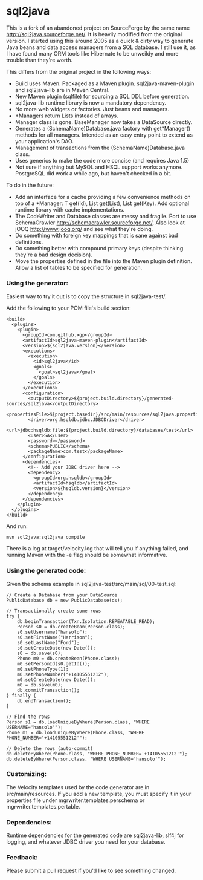 # sql2java #

This is a fork of an abandoned project on SourceForge by the same name <http://sql2java.sourceforge.net/>. It is heavily modified from the original version. I started using this around 2005 as a quick & dirty way to generate Java beans and data access managers from a SQL database. I still use it, as I have found many ORM tools like Hibernate to be unweildy and more trouble than they're worth. 

This differs from the original project in the following ways:
- Build uses Maven. Packaged as a Maven plugin. sql2java-maven-plugin and sql2java-lib are in Maven Central.
- New Maven plugin (sqlfile) for sourcing a SQL DDL before generation.
- sql2java-lib runtime library is now a mandatory dependency.
- No more web widgets or factories. Just beans and managers.
- *Managers return Lists instead of arrays.
- Manager class is gone. BaseManager now takes a DataSource directly.
- Generates a (SchemaName)Database.java factory with get*Manager() methods for all managers. Intended as an easy entry point to extend as your application's DAO.
- Management of transactions from the (SchemaName)Database.java class.
- Uses generics to make the code more concise (and requires Java 1.5)
- Not sure if anything but MySQL and HSQL support works anymore. PostgreSQL did work a while ago, but haven't checked in a bit.

To do in the future:
- Add an interface for a cache providing a few convenience methods on top of a *Manager: T get(Id), List<T> get(List<Id>), List<T> get(Key). Add optional runtime library with cache implementations. 
- The CodeWriter and Database classes are messy and fragile. Port to use SchemaCrawler <http://schemacrawler.sourceforge.net/>. Also look at jOOQ <http://www.jooq.org/> and see what they're doing.
- Do something with foreign key mappings that is sane against bad definitions.
- Do something better with compound primary keys (despite thinking they're a bad design decision).
- Move the properties defined in the file into the Maven plugin definition. Allow a list of tables to be specified for generation.

### Using the generator: ###
Easiest way to try it out is to copy the structure in sql2java-test/.

Add the following to your POM file's build section:

    <build>
      <plugins>
        <plugin>
          <groupId>com.github.xgp</groupId>
          <artifactId>sql2java-maven-plugin</artifactId>
          <version>${sql2java.version}</version>
          <executions>
            <execution>
              <id>sql2java</id>
              <goals>
                <goal>sql2java</goal>
              </goals>
            </execution>
          </executions>
          <configuration>
            <outputDirectory>${project.build.directory}/generated-sources/sql2java</outputDirectory>
            <propertiesFile>${project.basedir}/src/main/resources/sql2java.properties</propertiesFile>
            <driver>org.hsqldb.jdbc.JDBCDriver</driver>
            <url>jdbc:hsqldb:file:${project.build.directory}/databases/test</url>
            <user>SA</user>
            <password></password>
            <schema>PUBLIC</schema>
            <packageName>com.test</packageName>
          </configuration>
          <dependencies>
            <!-- Add your JDBC driver here -->
            <dependency>
              <groupId>org.hsqldb</groupId>
              <artifactId>hsqldb</artifactId>
              <version>${hsqldb.version}</version>
            </dependency>
          </dependencies>
        </plugin>
      </plugins>
    </build>

And run:

    mvn sql2java:sql2java compile

There is a log at target/velocity.log that will tell you if anything failed, and running Maven with the -e flag should be somewhat informative.

### Using the generated code: ###
Given the schema example in sql2java-test/src/main/sql/00-test.sql:

    // Create a Database from your DataSource
	PublicDatabase db = new PublicDatabase(ds);

    // Transactionally create some rows
	try {
	    db.beginTransaction(Txn.Isolation.REPEATABLE_READ);
	    Person s0 = db.createBean(Person.class);
	    s0.setUsername("hansolo");
	    s0.setFirstName("Harrison");
	    s0.setLastName("Ford");
	    s0.setCreateDate(new Date());
	    s0 = db.save(s0);
	    Phone m0 = db.createBean(Phone.class);
	    m0.setPersonId(s0.getId());
	    m0.setPhoneType(1);
	    m0.setPhoneNumber("+14105551212");
	    m0.setCreateDate(new Date());
	    m0 = db.save(m0);
	    db.commitTransaction();
	} finally {
	    db.endTransaction();
	}

    // Find the rows
	Person s1 = db.loadUniqueByWhere(Person.class, "WHERE USERNAME='hansolo'");
	Phone m1 = db.loadUniqueByWhere(Phone.class, "WHERE PHONE_NUMBER='+14105551212'");

    // Delete the rows (auto-commit)
	db.deleteByWhere(Phone.class, "WHERE PHONE_NUMBER='+14105551212'");
	db.deleteByWhere(Person.class, "WHERE USERNAME='hansolo'");

### Customizing: ###
The Velocity templates used by the code generator are in src/main/resources. If you add a new template, you must specify it in your properties file under mgrwriter.templates.perschema or mgrwriter.templates.pertable. 

### Dependencies: ###
Runtime dependencies for the generated code are sql2java-lib, slf4j for logging, and whatever JDBC driver you need for your database.

### Feedback: ###
Please submit a pull request if you'd like to see something changed. 
